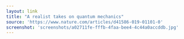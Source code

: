 ```yaml
---
layout: link
title: "A realist takes on quantum mechanics"
source: 'https://www.nature.com/articles/d41586-019-01101-0'
screenshot: 'screenshots/a02711fe-fffb-4faa-bee4-4c44a0accddb.jpg'
---
```


